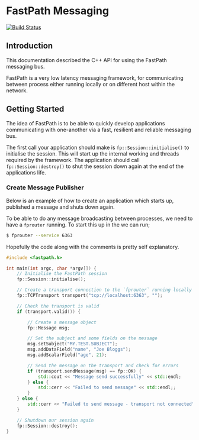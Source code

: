 # FastPath Messaging
[![Build Status](https://travis-ci.org/wannabegeek/DCM.svg?branch=master)](https://travis-ci.org/wannabegeek/DCM)
## Introduction

This documentation described the C++ API for using the FastPath messaging bus.

FastPath is a very low latency messaging framework, for communicating
between process either running locally or on different host within the network.

## Getting Started

The idea of FastPath is to be able to quickly develop applications communicating with one-another
via a fast, resilient and reliable messaging bus.

The first call your application should make is `fp::Session::initialise()` to initialise the session.
This will start up the internal working and threads required by the framework.
The application should call `fp::Session::destroy()` to shut the session
down again at the end of the applications life.

### Create Message Publisher

Below is an example of how to create an application which starts up, published a message
and shuts down again.

To be able to do any message broadcasting between processes, we need to have a `fprouter` running.
To start this up in the we can run;
```bash
$ fprouter --service 6363
```

Hopefully the code along with the comments is pretty self explanatory.
```cpp
#include <fastpath.h>

int main(int argc, char *argv[]) {
    // Initialise the FastPath session
    fp::Session::initialise();

    // Create a transport connection to the `fprouter` running locally on port 6363
    fp::TCPTransport transport("tcp://localhost:6363", "");

    // Check the transport is valid
    if (transport.valid()) {

        // Create a message object
        fp::Message msg;

        // Set the subject and some fields on the message
        msg.setSubject("MY.TEST.SUBJECT");
        msg.addDataField("name", "Joe Bloggs");
        msg.addScalarField("age", 21);

        // Send the message on the transport and check for errors
        if (transport.sendMessage(msg) == fp::OK) {
            std::cout << "Message send successfully" << std::endl;
        } else {
            std::cerr << "Failed to send message" << std::endl;;
        }
    } else {
        std::cerr << "Failed to send message - transport not connected" << std::endl;
    }

    // Shutdown our session again
    fp::Session::destroy();
}
```

